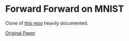 # Forward Forward on MNIST

Clone of [this repo](https://github.com/mpezeshki/pytorch_forward_forward) heavily documented.

[Original Paper](https://arxiv.org/abs/2212.13345)
